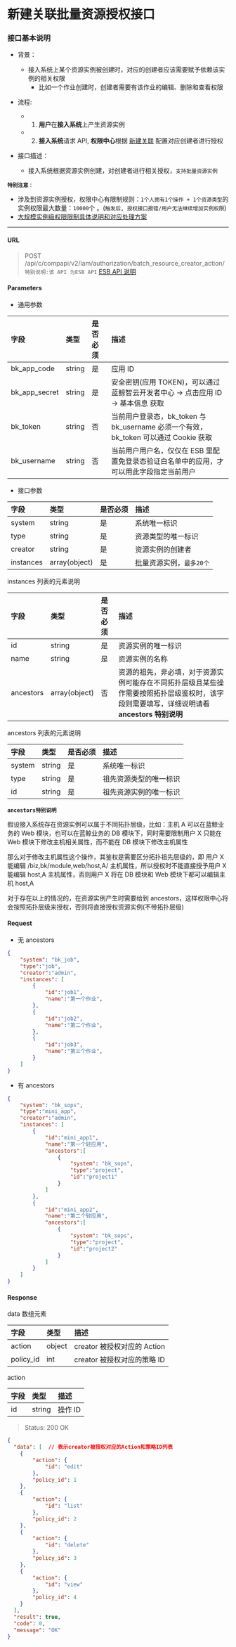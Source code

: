 # 新建关联批量资源授权接口

### 接口基本说明
* 背景：
    - 接入系统上某个资源实例被创建时，对应的创建者应该需要赋予依赖该实例的相关权限
        - 比如一个作业创建时，创建者需要有该作业的编辑、删除和查看权限


* 流程:
    - 1. **用户**在**接入系统**上产生资源实例
    - 2. **接入系统**请求 API,  **权限中心**根据 [新建关联](../02-Model/19-ResourceCreatorAction.md) 配置对应创建者进行授权


* 接口描述： 
    - 接入系统根据资源实例创建，对创建者进行相关授权，`支持批量资源实例`


**`特别注意`** : 
  - 涉及到资源实例授权，权限中心有限制规则：`1个人拥有1个操作 + 1个资源类型`的实例权限最大数量：`10000`个 。(`触发后, 授权接口报错/用户无法继续增加实例权限`)
  - [大规模实例级权限限制具体说明和对应处理方案](../../../HowTo/LargeScaleInstances.md)

-------

#### URL

> POST /api/c/compapi/v2/iam/authorization/batch_resource_creator_action/
> `特别说明:该 API 为ESB API` [ESB API 说明](../01-Overview/01-BackendAPIvsESBAPI.md)

#### Parameters

* 通用参数

| 字段 |  类型 |是否必须  | 描述  |
|:---|:---|:---|:---|
|bk_app_code|string|是|应用 ID|
|bk_app_secret|string|是|安全密钥(应用 TOKEN)，可以通过 蓝鲸智云开发者中心 -&gt; 点击应用 ID -&gt; 基本信息 获取|
|bk_token|string|否|当前用户登录态，bk_token 与 bk_username 必须一个有效，bk_token 可以通过 Cookie 获取|
|bk_username|string|否|当前用户用户名，仅仅在 ESB 里配置免登录态验证白名单中的应用，才可以用此字段指定当前用户|

* 接口参数

| 字段 |  类型 |是否必须  | 描述  |
|:---|:---|:---|:---|
| system | string | 是 | 系统唯一标识 |
| type  | string | 是 | 资源类型的唯一标识 |
| creator | string | 是 | 资源实例的创建者 |
| instances | array(object) | 是 | 批量资源实例，`最多20个` |

instances 列表的元素说明

| 字段 |  类型 |是否必须  | 描述  |
|:---|:---|:---|:---|
| id | string | 是 | 资源实例的唯一标识 |
| name | string | 是 | 资源实例的名称 |
| ancestors | array(object) | 否 | 资源的祖先，非必填，对于资源实例可能存在不同拓扑层级且某些操作需要按照拓扑层级鉴权时，该字段则需要填写，详细说明请看 **ancestors 特别说明** |

ancestors 列表的元素说明

| 字段 |  类型 |是否必须  | 描述  |
|:---|:---|:---|:---|
| system | string | 是 | 系统唯一标识 |
| type | string | 是 | 祖先资源类型的唯一标识 |
| id | string | 是 | 祖先资源实例的唯一标识 |

**`ancestors特别说明`**

假设接入系统存在资源实例可以属于不同拓扑层级，比如：主机 A 可以在蓝鲸业务的 Web 模块，也可以在蓝鲸业务的 DB 模块下，同时需要限制用户 X 只能在 Web 模块下修改主机相关属性，而不能在 DB 模块下修改主机属性

那么对于修改主机属性这个操作，其鉴权是需要区分拓扑祖先层级的，即 用户 X 能编辑 /biz,bk/module,web/host,A/ 主机属性，所以授权时不能直接授予用户 X 能编辑 host,A 主机属性，否则用户 X 将在 DB 模块和 Web 模块下都可以编辑主机 host,A

对于存在以上的情况的，在资源实例产生时需要给到 ancestors，这样权限中心将会按照拓扑层级来授权，否则将直接授权资源实例(不带拓扑层级)


#### Request

- 无 ancestors

```json
{
    "system": "bk_job",
    "type":"job",
    "creator":"admin",
    "instances": [
    	{
            "id":"job1",
            "name":"第一个作业",
        },
    	{
            "id":"job2",
            "name":"第二个作业",
        },
    	{
            "id":"job3",
            "name":"第三个作业",
        }
    ]
}
```
- 有 ancestors

```json
{
    "system": "bk_sops",
    "type":"mini_app",
    "creator":"admin",
    "instances": [
        {
            "id":"mini_app1",
            "name":"第一个轻应用",
            "ancestors":[
                {
                    "system": "bk_sops",
                    "type":"project",
                    "id":"project1"
                }
            ]            
        },
        {
            "id":"mini_app2",
            "name":"第二个轻应用",
            "ancestors":[
                {
                    "system": "bk_sops",
                    "type":"project",
                    "id":"project2"
                }
            ]            
        }
    ]
}
```


#### Response

data 数组元素

| 字段 | 类型 | 描述 |
|:---|:---|:---|
|action|object| creator 被授权对应的 Action |
|policy_id|int| creator 被授权对应的策略 ID |

action

| 字段 |  类型 |  描述 |
|:---|:---|:---|
|id|string| 操作 ID |



> Status: 200 OK

```json
{
  "data": [  // 表示creator被授权对应的Action和策略ID列表
    {
        "action": {
            "id": "edit"
        },
        "policy_id": 1
    },
    {
        "action": {
            "id": "list"
        },
        "policy_id": 2
    },
    {
        "action": {
            "id": "delete"
        },
        "policy_id": 3
    },
    {
        "action": {
            "id": "view"
        },
        "policy_id": 4
    }
  ],
  "result": true,
  "code": 0,
  "message": "OK"
}
```